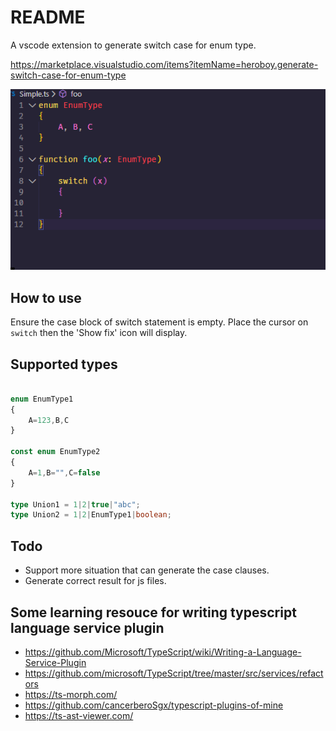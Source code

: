 # README

A vscode extension to generate switch case for enum type.

https://marketplace.visualstudio.com/items?itemName=heroboy.generate-switch-case-for-enum-type

![screenshot](screenshot2.gif)

## How to use

Ensure the case block of switch statement is empty. Place the cursor on `switch` then the 'Show fix' icon will display.

## Supported types

```typescript

enum EnumType1
{
	A=123,B,C
}

const enum EnumType2
{
	A=1,B="",C=false
}

type Union1 = 1|2|true|"abc";
type Union2 = 1|2|EnumType1|boolean;

```

## Todo
* Support more situation that can generate the case clauses.
* Generate correct result for js files.

## Some learning resouce for writing typescript language service plugin
* https://github.com/Microsoft/TypeScript/wiki/Writing-a-Language-Service-Plugin
* https://github.com/microsoft/TypeScript/tree/master/src/services/refactors
* https://ts-morph.com/
* https://github.com/cancerberoSgx/typescript-plugins-of-mine
* https://ts-ast-viewer.com/